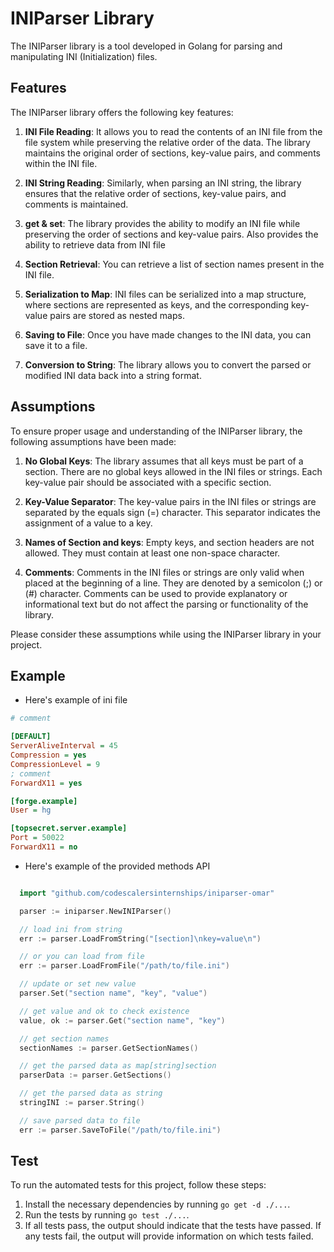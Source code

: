 # INIParser Library

The INIParser library is a tool developed in Golang for parsing and manipulating INI (Initialization) files.

## Features

The INIParser library offers the following key features:

1. **INI File Reading**: It allows you to read the contents of an INI file from the file system while preserving the relative order of the data. The library maintains the original order of sections, key-value pairs, and comments within the INI file.

2. **INI String Reading**: Similarly, when parsing an INI string, the library ensures that the relative order of sections, key-value pairs, and comments is maintained.

3. **get & set**: The library provides the ability to modify an INI file while preserving the order of sections and key-value pairs. Also provides the ability to retrieve data from INI file

4. **Section Retrieval**: You can retrieve a list of section names present in the INI file.

5. **Serialization to Map**: INI files can be serialized into a map structure, where sections are represented as keys, and the corresponding key-value pairs are stored as nested maps.

6. **Saving to File**: Once you have made changes to the INI data, you can save it to a file.

7. **Conversion to String**: The library allows you to convert the parsed or modified INI data back into a string format.

## Assumptions

To ensure proper usage and understanding of the INIParser library, the following assumptions have been made:

1. **No Global Keys**: The library assumes that all keys must be part of a section. There are no global keys allowed in the INI files or strings. Each key-value pair should be associated with a specific section.

2. **Key-Value Separator**: The key-value pairs in the INI files or strings are separated by the equals sign (=) character. This separator indicates the assignment of a value to a key.

3. **Names of Section and keys**: Empty keys, and section headers are not allowed. They must contain at least one non-space character.

4. **Comments**: Comments in the INI files or strings are only valid when placed at the beginning of a line. They are denoted by a semicolon (;) or (#) character. Comments can be used to provide explanatory or informational text but do not affect the parsing or functionality of the library.

Please consider these assumptions while using the INIParser library in your project.

## Example

- Here's example of ini file

```ini
# comment

[DEFAULT]
ServerAliveInterval = 45
Compression = yes
CompressionLevel = 9
; comment
ForwardX11 = yes

[forge.example]
User = hg

[topsecret.server.example]
Port = 50022
ForwardX11 = no
```


- Here's example of the provided methods API

```go

  import "github.com/codescalersinternships/iniparser-omar"

  parser := iniparser.NewINIParser()

  // load ini from string
  err := parser.LoadFromString("[section]\nkey=value\n")

  // or you can load from file
  err := parser.LoadFromFile("/path/to/file.ini")

  // update or set new value
  parser.Set("section name", "key", "value")

  // get value and ok to check existence 
  value, ok := parser.Get("section name", "key")

  // get section names
  sectionNames := parser.GetSectionNames()

  // get the parsed data as map[string]section
  parserData := parser.GetSections()

  // get the parsed data as string
  stringINI := parser.String()

  // save parsed data to file
  err := parser.SaveToFile("/path/to/file.ini")
```

## Test

To run the automated tests for this project, follow these steps:

1. Install the necessary dependencies by running `go get -d ./...`.
2. Run the tests by running `go test ./...`.
3. If all tests pass, the output should indicate that the tests have passed. If any tests fail, the output will provide information on which tests failed.

